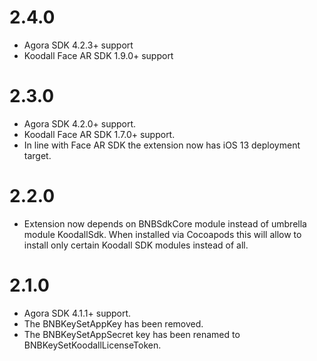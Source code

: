 # 2.4.0
* Agora SDK 4.2.3+ support
* Koodall Face AR SDK 1.9.0+ support

# 2.3.0
* Agora SDK 4.2.0+ support.
* Koodall Face AR SDK 1.7.0+ support.
* In line with Face AR SDK the extension now has iOS 13 deployment target.

# 2.2.0
* Extension now depends on BNBSdkCore module instead of umbrella module KoodallSdk. When installed via Cocoapods this will allow to install only certain Koodall SDK modules instead of all.

# 2.1.0
* Agora SDK 4.1.1+ support.
* The BNBKeySetAppKey has been removed.
* The BNBKeySetAppSecret key has been renamed to BNBKeySetKoodallLicenseToken.